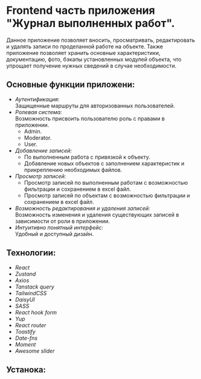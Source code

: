 # Frontend часть приложения "Журнал выполненных работ".

Данное приложение позволяет вносить, просматривать, редактировать и удалять записи по проделанной работе на объекте. Также приложение позволяет хранить основные характеристики, документацию, фото, бэкапы установленных модулей объекта, что упрощает получение нужных сведений в случае необходимости.

## Основные функции приложени:

- *Аутентификация:* <br>Защищенные маршруты для авторизованных пользователей.
- *Ролевая система:* <br>Возможность присвоить пользователю роль с правами в приложении.
  - Admin.
  - Moderator.
  - User.
- *Добавление записей:*
  - По выполненным работа с привязкой к объекту.
  - Добавление новых объектов с заполнением характеристик и прикреплению необходимых файлов.
- *Просмотр записей:*
  - Просмотр записей по выполненным работам с возможностью фильтрации и сохранением в excel файл.
  - Просмотр записей по объектам с возможностью фильтрации и сохранением в excel файл.
- *Возможность редактирования и удаления записей:* <br>Возможность изменения и удаления существующих записей в зависимости от роли в приложении.
- *Интуитивно понятный интерфейс:* <br>Удобный и доступный дизайн.

## Технологии:

- *React*
- *Zustand*
- *Axios*
- *Tanstack query*
- *TailwindCSS*
- *DaisyUI*
- *SASS*
- *React hook form*
- *Yup*
- *React router*
- *Toastify*
- *Date-fns*
- *Moment*
- *Awesome slider*

## Устанока:

